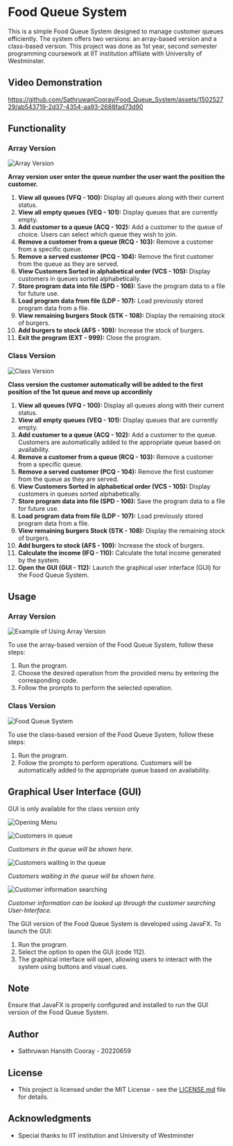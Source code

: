 # Food Queue System

This is a simple Food Queue System designed to manage customer queues efficiently. The system offers two versions: an array-based version and a class-based version. This project was done as 1st year, second semester programming coursework at IIT institution affiliate with University of Westminster.

## Video Demonstration

https://github.com/SathruwanCooray/Food_Queue_System/assets/150252729/ab543719-2d37-4354-aa93-2688fad73d90

## Functionality

### Array Version

![Array Version](https://i.imgur.com/FDjRjG1.png)

**Array version user enter the queue number the user want the position the customer.**

1. **View all queues (VFQ - 100):** Display all queues along with their current status.
2. **View all empty queues (VEQ - 101):** Display queues that are currently empty.
3. **Add customer to a queue (ACQ - 102):** Add a customer to the queue of choice. Users can select which queue they wish to join.
4. **Remove a customer from a queue (RCQ - 103):** Remove a customer from a specific queue.
5. **Remove a served customer (PCQ - 104):** Remove the first customer from the queue as they are served.
6. **View Customers Sorted in alphabetical order (VCS - 105):** Display customers in queues sorted alphabetically.
7. **Store program data into file (SPD - 106):** Save the program data to a file for future use.
8. **Load program data from file (LDP - 107):** Load previously stored program data from a file.
9. **View remaining burgers Stock (STK - 108):** Display the remaining stock of burgers.
10. **Add burgers to stock (AFS - 109):** Increase the stock of burgers.
11. **Exit the program (EXT - 999):** Close the program.

### Class Version

![Class Version](https://i.imgur.com/Kp8pdXo.png)

**Class version the customer automatically will be added to the first position of the 1st queue and move up accordinly**

1. **View all queues (VFQ - 100):** Display all queues along with their current status.
2. **View all empty queues (VEQ - 101):** Display queues that are currently empty.
3. **Add customer to a queue (ACQ - 102):** Add a customer to the queue. Customers are automatically added to the appropriate queue based on availability.
4. **Remove a customer from a queue (RCQ - 103):** Remove a customer from a specific queue.
5. **Remove a served customer (PCQ - 104):** Remove the first customer from the queue as they are served.
6. **View Customers Sorted in alphabetical order (VCS - 105):** Display customers in queues sorted alphabetically.
7. **Store program data into file (SPD - 106):** Save the program data to a file for future use.
8. **Load program data from file (LDP - 107):** Load previously stored program data from a file.
9. **View remaining burgers Stock (STK - 108):** Display the remaining stock of burgers.
10. **Add burgers to stock (AFS - 109):** Increase the stock of burgers.
11. **Calculate the income (IFQ - 110):** Calculate the total income generated by the system.
12. **Open the GUI (GUI - 112):** Launch the graphical user interface (GUI) for the Food Queue System.

## Usage

### Array Version

![Example of Using Array Version](https://i.imgur.com/TEPa69w.png)

To use the array-based version of the Food Queue System, follow these steps:

1. Run the program.
2. Choose the desired operation from the provided menu by entering the corresponding code.
3. Follow the prompts to perform the selected operation.

### Class Version

![Food Queue System](https://i.imgur.com/YHcgBFL.png)

To use the class-based version of the Food Queue System, follow these steps:

1. Run the program.
2. Follow the prompts to perform operations. Customers will be automatically added to the appropriate queue based on availability.

## Graphical User Interface (GUI)

GUI is only available for the class version only

![Opening Menu](https://i.imgur.com/ODDizUT.png)

![Customers in queue](https://i.imgur.com/9DHtTJV.png)

*Customers in the queue will be shown here.*

![Customers waiting in the queue](https://i.imgur.com/EePJG31.png)

*Customers waiting in the queue will be shown here.*

![Customer information searching](https://i.imgur.com/klKmtJP.png)

*Customer information can be looked up through the customer searching User-Interface.*

The GUI version of the Food Queue System is developed using JavaFX. To launch the GUI:

1. Run the program.
2. Select the option to open the GUI (code 112).
3. The graphical interface will open, allowing users to interact with the system using buttons and visual cues.

## Note

Ensure that JavaFX is properly configured and installed to run the GUI version of the Food Queue System.

## Author

- Sathruwan Hansith Cooray - 20220659

## License

- This project is licensed under the MIT License - see the [LICENSE.md](LICENSE.md) file for details.

## Acknowledgments

- Special thanks to IIT institution and University of Westminster
